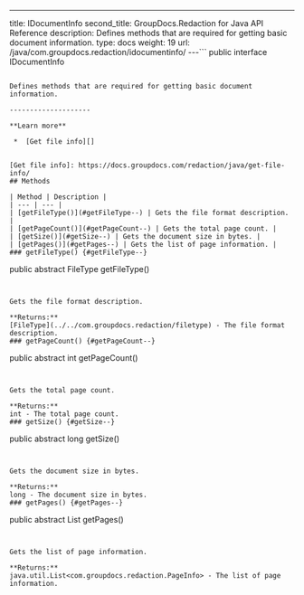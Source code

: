 ---
title: IDocumentInfo
second_title: GroupDocs.Redaction for Java API Reference
description: Defines methods that are required for getting basic document information.
type: docs
weight: 19
url: /java/com.groupdocs.redaction/idocumentinfo/
---```
public interface IDocumentInfo
```

Defines methods that are required for getting basic document information.

--------------------

**Learn more**

 *  [Get file info][]


[Get file info]: https://docs.groupdocs.com/redaction/java/get-file-info/
## Methods

| Method | Description |
| --- | --- |
| [getFileType()](#getFileType--) | Gets the file format description. |
| [getPageCount()](#getPageCount--) | Gets the total page count. |
| [getSize()](#getSize--) | Gets the document size in bytes. |
| [getPages()](#getPages--) | Gets the list of page information. |
### getFileType() {#getFileType--}
```
public abstract FileType getFileType()
```


Gets the file format description.

**Returns:**
[FileType](../../com.groupdocs.redaction/filetype) - The file format description.
### getPageCount() {#getPageCount--}
```
public abstract int getPageCount()
```


Gets the total page count.

**Returns:**
int - The total page count.
### getSize() {#getSize--}
```
public abstract long getSize()
```


Gets the document size in bytes.

**Returns:**
long - The document size in bytes.
### getPages() {#getPages--}
```
public abstract List<PageInfo> getPages()
```


Gets the list of page information.

**Returns:**
java.util.List<com.groupdocs.redaction.PageInfo> - The list of page information.
